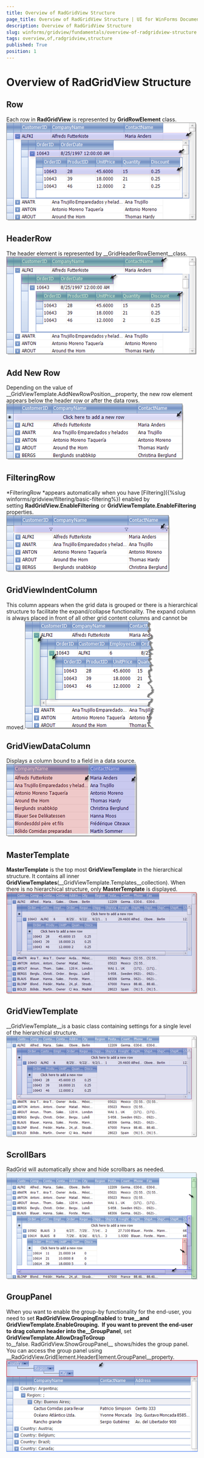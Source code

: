 ```yaml
---
title: Overview of RadGridView Structure
page_title: Overview of RadGridView Structure | UI for WinForms Documentation
description: Overview of RadGridView Structure
slug: winforms/gridview/fundamentals/overview-of-radgridview-structure
tags: overview,of,radgridview,structure
published: True
position: 1
---
```


# Overview of RadGridView Structure



## Row

Each row in __RadGridView__ is represented by __GridRowElement__ class.![gridview-fundamentals-overview-of-radgridview-structure 001](images/gridview-fundamentals-overview-of-radgridview-structure001.png)

## HeaderRow

The header element is represented by __GridHeaderRowElement__class.![gridview-fundamentals-overview-of-radgridview-structure 002](images/gridview-fundamentals-overview-of-radgridview-structure002.png)

## Add New Row

Depending on the value of __GridViewTemplate.AddNewRowPosition__property, the new row element appears below the header row or after the data rows.![gridview-fundamentals-overview-of-radgridview-structure 003](images/gridview-fundamentals-overview-of-radgridview-structure003.png)

## FilteringRow

*FilteringRow *appears automatically when you have [Filtering]({%slug winforms/gridview/filtering/basic-filtering%}) enabled by setting __RadGridView.EnableFiltering__ or __GridViewTemplate.EnableFiltering__ properties.![gridview-fundamentals-overview-of-radgridview-structure 004](images/gridview-fundamentals-overview-of-radgridview-structure004.png)

## GridViewIndentColumn

This column appears when the grid data is grouped or there is a hierarchical structure to facilitate the expand/collapse functionality. The expand column is always placed in front of all other grid content columns and cannot be moved.![gridview-fundamentals-overview-of-radgridview-structure 005](images/gridview-fundamentals-overview-of-radgridview-structure005.png)

## GridViewDataColumn

Displays a column bound to a field in a data source.![gridview-fundamentals-overview-of-radgridview-structure 006](images/gridview-fundamentals-overview-of-radgridview-structure006.png)

## MasterTemplate

__MasterTemplate__ is the top most __GridViewTemplate__ in the hierarchical structure.
        	It contains all inner __GridViewTemplates__(__GridViewTemplate.Templates__collection).
        	When there is no hierarchical structure, only __MasterTemplate__ is displayed. 
      	![gridview-fundamentals-overview-of-radgridview-structure 007](images/gridview-fundamentals-overview-of-radgridview-structure007.png)

## GridViewTemplate

__GridViewTemplate__is a basic class containing settings for a single level of the hierarchical structure.![gridview-fundamentals-overview-of-radgridview-structure 008](images/gridview-fundamentals-overview-of-radgridview-structure008.png)

## ScrollBars

RadGrid will automatically show and hide scrollbars as needed. ![gridview-fundamentals-overview-of-radgridview-structure 009](images/gridview-fundamentals-overview-of-radgridview-structure009.png)

## GroupPanel

When you want to enable the group-by functionality for the end-user, you need to set __RadGridView.GroupingEnabled__ to __true__and __GridViewTemplate.EnableGrouping__.  If you want to prevent the end-user to drag column header into the__GroupPanel__, set __GridViewTemplate.AllowDragToGroup__ to__false. RadGridView.ShowGroupPanel__ shows/hides the group panel.  You can access the group panel using __RadGridView.GridElement.HeaderElement.GroupPanel__property. ![gridview-fundamentals-overview-of-radgridview-structure 010](images/gridview-fundamentals-overview-of-radgridview-structure010.png)
